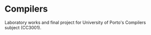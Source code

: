 # Compilers

Laboratory works and final project for University of Porto's Compilers subject (CC3001).
